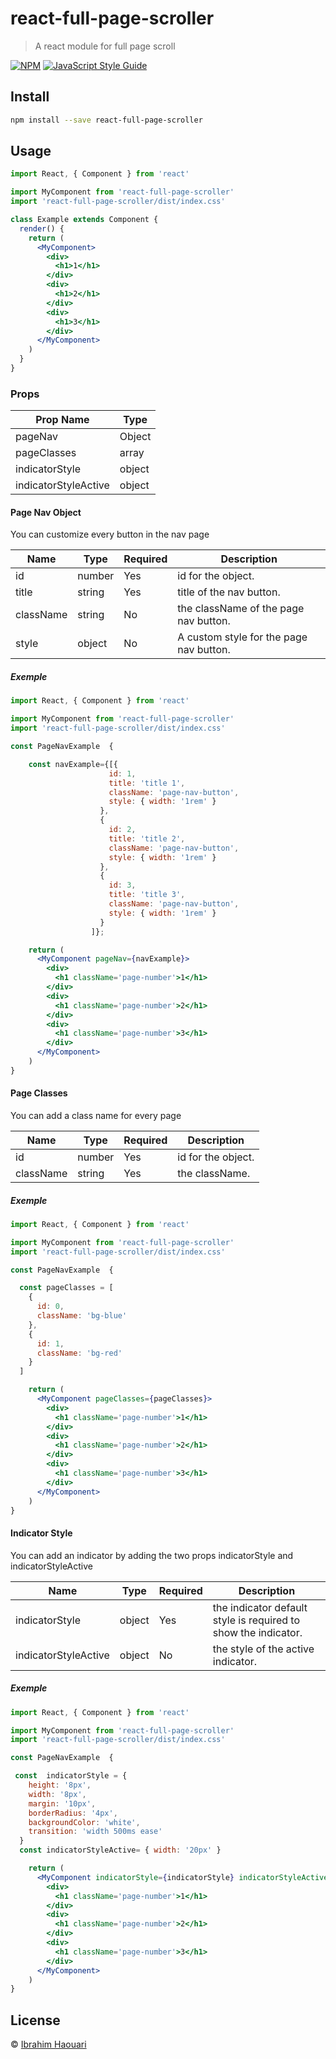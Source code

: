 # react-full-page-scroller

> A react module for full page scroll

[![NPM](https://img.shields.io/npm/v/react-full-page-scroller.svg)](https://www.npmjs.com/package/react-full-page-scroller) [![JavaScript Style Guide](https://img.shields.io/badge/code_style-standard-brightgreen.svg)](https://standardjs.com)

## Install

```bash
npm install --save react-full-page-scroller
```

## Usage

```jsx
import React, { Component } from 'react'

import MyComponent from 'react-full-page-scroller'
import 'react-full-page-scroller/dist/index.css'

class Example extends Component {
  render() {
    return (
      <MyComponent>
        <div>
          <h1>1</h1>
        </div>
        <div>
          <h1>2</h1>
        </div>
        <div>
          <h1>3</h1>
        </div>
      </MyComponent>
    )
  }
}
```

### Props

| Prop Name            | Type   |
| -------------------- | ------ |
| pageNav              | Object |
| pageClasses          | array  |
| indicatorStyle       | object |
| indicatorStyleActive | object |

#### Page Nav Object

You can customize every button in the nav page

| Name      | Type   | Required | Description                             |
| --------- | ------ | -------- | --------------------------------------- |
| id        | number | Yes      | id for the object.                      |
| title     | string | Yes      | title of the nav button.                |
| className | string | No       | the className of the page nav button.   |
| style     | object | No       | A custom style for the page nav button. |

##### Exemple

```jsx
import React, { Component } from 'react'

import MyComponent from 'react-full-page-scroller'
import 'react-full-page-scroller/dist/index.css'

const PageNavExample  {

    const navExample={[{
                      id: 1,
                      title: 'title 1',
                      className: 'page-nav-button',
                      style: { width: '1rem' }
                    },
                    {
                      id: 2,
                      title: 'title 2',
                      className: 'page-nav-button',
                      style: { width: '1rem' }
                    },
                    {
                      id: 3,
                      title: 'title 3',
                      className: 'page-nav-button',
                      style: { width: '1rem' }
                    }
                  ]};

    return (
      <MyComponent pageNav={navExample}>
        <div>
          <h1 className='page-number'>1</h1>
        </div>
        <div>
          <h1 className='page-number'>2</h1>
        </div>
        <div>
          <h1 className='page-number'>3</h1>
        </div>
      </MyComponent>
    )
}
```

#### Page Classes

You can add a class name for every page

| Name      | Type   | Required | Description        |
| --------- | ------ | -------- | ------------------ |
| id        | number | Yes      | id for the object. |
| className | string | Yes      | the className.     |

##### Exemple

```jsx
import React, { Component } from 'react'

import MyComponent from 'react-full-page-scroller'
import 'react-full-page-scroller/dist/index.css'

const PageNavExample  {

  const pageClasses = [
    {
      id: 0,
      className: 'bg-blue'
    },
    {
      id: 1,
      className: 'bg-red'
    }
  ]

    return (
      <MyComponent pageClasses={pageClasses}>
        <div>
          <h1 className='page-number'>1</h1>
        </div>
        <div>
          <h1 className='page-number'>2</h1>
        </div>
        <div>
          <h1 className='page-number'>3</h1>
        </div>
      </MyComponent>
    )
}
```

#### Indicator Style

You can add an indicator by adding the two props indicatorStyle and indicatorStyleActive

| Name                 | Type   | Required | Description                                                    |
| -------------------- | ------ | -------- | -------------------------------------------------------------- |
| indicatorStyle       | object | Yes      | the indicator default style is required to show the indicator. |
| indicatorStyleActive | object | No       | the style of the active indicator.                             |

##### Exemple

```jsx
import React, { Component } from 'react'

import MyComponent from 'react-full-page-scroller'
import 'react-full-page-scroller/dist/index.css'

const PageNavExample  {

 const  indicatorStyle = {
    height: '8px',
    width: '8px',
    margin: '10px',
    borderRadius: '4px',
    backgroundColor: 'white',
    transition: 'width 500ms ease'
  }
  const indicatorStyleActive= { width: '20px' }

    return (
      <MyComponent indicatorStyle={indicatorStyle} indicatorStyleActive={indicatorStyleActive}>
        <div>
          <h1 className='page-number'>1</h1>
        </div>
        <div>
          <h1 className='page-number'>2</h1>
        </div>
        <div>
          <h1 className='page-number'>3</h1>
        </div>
      </MyComponent>
    )
}
```

## License

© [Ibrahim Haouari](https://github.com/Ibrahim-ih)

